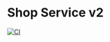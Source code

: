 # Shop Service v2
[![CI](https://github.com/simonsagstetter/shopServicev2/actions/workflows/maven.yml/badge.svg?branch=main)](https://github.com/simonsagstetter/shopServicev2/actions/workflows/maven.yml)